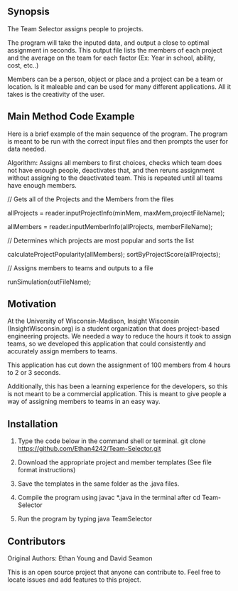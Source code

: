 ## Synopsis
The Team Selector assigns people to projects. 

The program will take the inputed data, and output a close to optimal assignment in seconds. This output file lists the members of each project and the average on the team for each factor (Ex: Year in school, ability, cost, etc..)

Members can be a person, object or place and a project can be a team or location. Is it maleable and can be used for many different applications. All it takes is the creativity of the user.

## Main Method Code Example
Here is a brief example of the main sequence of the program. The program is meant to be run with the correct input files and then prompts the user for data needed.

Algorithm: Assigns all members to first choices, checks which team does not have enough people, deactivates that, and then reruns assignment without assigning to the deactivated team. This is repeated until all teams have enough members.


// Gets all of the Projects and the Members from the files

allProjects = reader.inputProjectInfo(minMem, maxMem,projectFileName);

allMembers = reader.inputMemberInfo(allProjects, memberFileName);

// Determines which projects are most popular and sorts the list

calculateProjectPopularity(allMembers);
sortByProjectScore(allProjects);

// Assigns members to teams and outputs to a file

runSimulation(outFileName);

## Motivation

At the University of Wisconsin-Madison, Insight Wisconsin (InsightWisconsin.org) is a student organization that does project-based engineering projects. We needed a way to reduce the hours it took to assign teams, so we developed this application that could consistently and accurately assign members to teams.

This application has cut down the assignment of 100 members from 4 hours to 2 or 3 seconds.

Additionally, this has been a learning experience for the developers, so this is not meant to be a commercial application. This is meant to give people a way of assigning members to teams in an easy way.

## Installation
1) Type the code below in the command shell or terminal.
git clone https://github.com/Ethan4242/Team-Selector.git

2) Download the appropriate project and member templates (See file format instructions)

3) Save the templates in the same folder as the .java files.

4) Compile the program using javac *.java in the terminal after cd Team-Selector

5) Run the program by typing
java TeamSelector

## Contributors

Original Authors: Ethan Young and David Seamon

This is an open source project that anyone can contribute to. Feel free to locate issues and add features to this project.
